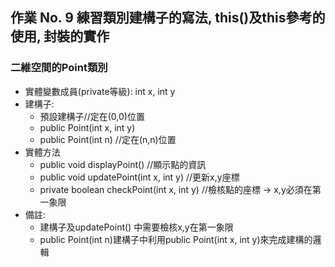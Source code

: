 ## 作業 No. 9 練習類別建構子的寫法, this()及this參考的使用, 封裝的實作
 
### 二維空間的Point類別
   - 實體變數成員(private等級):  int x,  int y
   - 建構子: 
      - 預設建構子//定在(0,0)位置
      - public Point(int x, int y)
      - public Point(int n) //定在(n,n)位置
   - 實體方法
	    - public void displayPoint() //顯示點的資訊
      - public void updatePoint(int x, int y) //更新x,y座標
      - private boolean checkPoint(int x, int y) //檢核點的座標 -> x,y必須在第一象限
   - 備註: 
      - 建構子及updatePoint() 中需要檢核x,y在第一象限
      - public Point(int n)建構子中利用public Point(int x, int y)來完成建構的邏輯
   
